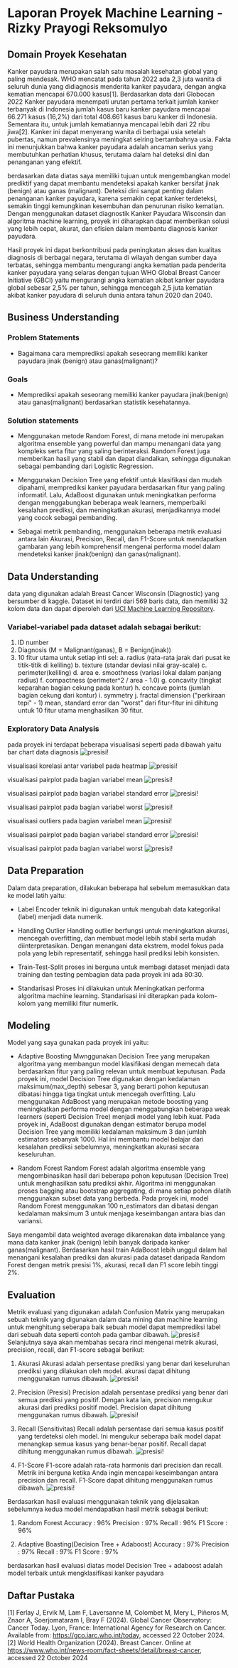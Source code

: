 # Laporan Proyek Machine Learning - Rizky Prayogi Reksomulyo

## Domain Proyek Kesehatan

Kanker payudara merupakan salah satu masalah kesehatan global yang paling mendesak. WHO mencatat pada tahun 2022 ada 2,3 juta wanita di seluruh dunia yang didiagnosis menderita kanker payudara, dengan angka kematian mencapai 670.000 kasus[1]. Berdasarkan data dari Globocan 2022 Kanker payudara menempati urutan pertama terkait jumlah kanker terbanyak di Indonesia jumlah kasus baru kanker payudara mencapai 66.271 kasus (16,2%) dari total 408.661 kasus baru kanker di Indonesia. Sementara itu, untuk jumlah kematiannya mencapai lebih dari 22 ribu jiwa[2]. Kanker ini dapat menyerang wanita di berbagai usia setelah pubertas, namun prevalensinya meningkat seiring bertambahnya usia. Fakta ini menunjukkan bahwa kanker payudara adalah ancaman serius yang membutuhkan perhatian khusus, terutama dalam hal deteksi dini dan penanganan yang efektif.

berdasarkan data diatas saya memiliki tujuan untuk mengembangkan model prediktif yang dapat membantu mendeteksi apakah kanker bersifat jinak (benign) atau ganas (malignant). Deteksi dini sangat penting dalam penanganan kanker payudara, karena semakin cepat kanker terdeteksi, semakin tinggi kemungkinan kesembuhan dan penurunan risiko kematian. Dengan menggunakan dataset diagnostik Kanker Payudara Wisconsin dan algoritma machine learning, proyek ini diharapkan dapat memberikan solusi yang lebih cepat, akurat, dan efisien dalam membantu diagnosis kanker payudara. 

Hasil proyek ini dapat berkontribusi pada peningkatan akses dan kualitas diagnosis di berbagai negara, terutama di wilayah dengan sumber daya terbatas, sehingga membantu mengurangi angka kematian pada penderita kanker payudara yang selaras dengan tujuan WHO Global Breast Cancer Initiative (GBCI) yaitu mengurangi angka kematian akibat kanker payudara global sebesar 2,5% per tahun, sehingga mencegah 2,5 juta kematian akibat kanker payudara di seluruh dunia antara tahun 2020 dan 2040.
 
## Business Understanding
### Problem Statements
- Bagaimana cara memprediksi apakah seseorang memiliki kanker payudara jinak (benign) atau ganas(malignant)?

### Goals
- Memprediksi apakah seseorang memiliki kanker payudara jinak(benign) atau ganas(malignant) berdasarkan statistik kesehatannya.

### Solution statements
- Menggunakan metode Random Forest, di mana metode ini merupakan algoritma ensemble yang powerful dan mampu menangani data yang kompleks serta fitur yang saling berinteraksi. Random Forest juga memberikan hasil yang stabil dan dapat diandalkan, sehingga digunakan sebagai pembanding dari Logistic Regression.

- Menggunakan Decision Tree yang efektif untuk klasifikasi dan mudah dipahami, memprediksi kanker payudara berdasarkan fitur yang paling informatif. Lalu, AdaBoost digunakan untuk meningkatkan performa dengan menggabungkan beberapa weak learners, memperbaiki kesalahan prediksi, dan meningkatkan akurasi, menjadikannya model yang cocok sebagai pembanding.

- Sebagai metrik pembanding, menggunakan beberapa metrik evaluasi antara lain Akurasi, Precision, Recall, dan F1-Score untuk mendapatkan gambaran yang lebih komprehensif mengenai performa model dalam mendeteksi kanker jinak(benign) dan ganas(malignant).

## Data Understanding
data yang digunakan adalah Breast Cancer Wisconsin (Diagnostic) yang bersumber di kaggle. Dataset ini terdiri dari 569 baris data, dan memiliki 32 kolom data dan dapat diperoleh dari [UCI Machine Learning Repository](https://archive.ics.uci.edu/dataset/17/breast+cancer+wisconsin+diagnostic).

### Variabel-variabel pada dataset adalah sebagai berikut:
1.  ID number
2.  Diagnosis (M = Malignant(ganas), B = Benign(jinak))
3.  10 fitur utama untuk setiap inti sel:
 a. radius (rata-rata jarak dari pusat ke titik-titik di keliling)
 b. texture (standar deviasi nilai gray-scale)
 c. perimeter(keliling)
 d. area
 e. smoothness (variasi lokal dalam panjang radius)
 f. compactness (perimeter^2 / area - 1.0)
 g. concavity (tingkat keparahan bagian cekung pada kontur)
 h. concave points (jumlah bagian cekung dari kontur)
 i. symmetry
 j. fractal dimension ("perkiraan tepi" - 1)
mean, standard error dan "worst" dari fitur-fitur ini dihitung untuk 10 fitur utama menghasilkan 30 fitur.

### Exploratory Data Analysis
pada proyek ini terdapat beberapa visualisasi seperti pada dibawah yaitu bar chart data diagnosis
![presisi!](https://github.com/NichtsElse/Machine-Learning-Terapan-Proyek-Pertama/blob/main/bar1.png)

visualisasi korelasi antar variabel pada heatmap
![presisi!](https://github.com/NichtsElse/Machine-Learning-Terapan-Proyek-Pertama/blob/main/cor.png)

visualisasi pairplot pada bagian variabel mean
![presisi!](https://github.com/NichtsElse/Machine-Learning-Terapan-Proyek-Pertama/blob/main/mean.png)

visualisasi pairplot pada bagian variabel standard error
![presisi!](https://github.com/NichtsElse/Machine-Learning-Terapan-Proyek-Pertama/blob/main/se.png)

visualisasi pairplot pada bagian variabel worst
![presisi!](https://github.com/NichtsElse/Machine-Learning-Terapan-Proyek-Pertama/blob/main/worst.png)

visualisasi outliers pada bagian variabel mean
![presisi!](https://github.com/NichtsElse/Machine-Learning-Terapan-Proyek-Pertama/blob/main/outliermean.png)

visualisasi pairplot pada bagian variabel standard error
![presisi!](https://github.com/NichtsElse/Machine-Learning-Terapan-Proyek-Pertama/blob/main/outlierse.png)

visualisasi pairplot pada bagian variabel worst
![presisi!](https://github.com/NichtsElse/Machine-Learning-Terapan-Proyek-Pertama/blob/main/outlierworst.png)

## Data Preparation
Dalam data preparation, dilakukan beberapa hal  sebelum memasukkan data ke model latih yaitu:

- Label Encoder
teknik ini digunakan untuk mengubah data kategorikal (label) menjadi data numerik.

- Handling Outlier
Handling outlier berfungsi untuk meningkatkan akurasi, mencegah overfitting, dan membuat model lebih stabil serta mudah diinterpretasikan. Dengan menangani data ekstrem, model fokus pada pola yang lebih representatif, sehingga hasil prediksi lebih konsisten. 
- Train-Test-Split
proses ini berguna untuk membagi dataset menjadi data training dan testing pembagian data pada proyek ini ada 80:30.

- Standarisasi
Proses  ini dilakukan untuk Meningkatkan performa algoritma machine learning. Standarisasi ini diterapkan pada kolom-kolom yang memiliki fitur numerik.

## Modeling
Model yang saya gunakan pada proyek ini yaitu:
- Adaptive Boosting
Mwnggunakan Decision Tree yang merupakan algoritma yang membangun model klasifikasi dengan memecah data berdasarkan fitur yang paling relevan untuk membuat keputusan. Pada proyek ini, model Decision Tree digunakan dengan kedalaman maksimum(max_depth) sebesar 3, yang berarti pohon keputusan dibatasi hingga tiga tingkat untuk mencegah overfitting. Lalu menggunakan AdaBoost yang merupakan metode boosting yang meningkatkan performa model dengan menggabungkan beberapa weak learners (seperti Decision Tree) menjadi model yang lebih kuat. Pada proyek ini, AdaBoost digunakan dengan estimator berupa model Decision Tree yang memiliki kedalaman maksimum 3 dan jumlah estimators sebanyak 1000. Hal ini membantu model belajar dari kesalahan prediksi sebelumnya, meningkatkan akurasi secara keseluruhan.

- Random Forest
Random Forest adalah algoritma ensemble yang mengombinasikan hasil dari beberapa pohon keputusan (Decision Tree) untuk menghasilkan satu prediksi akhir. Algoritma ini menggunakan proses bagging atau bootstrap aggregating, di mana setiap pohon dilatih menggunakan subset data yang berbeda. Pada proyek ini, model Random Forest menggunakan 100 n_estimators dan dibatasi dengan kedalaman maksimum 
3 untuk menjaga keseimbangan antara bias dan variansi.

Saya mengambil data weighted average dikarenakan data imbalance yang mana data kanker jinak (benign) lebih banyak daripada kanker ganas(malignant). Berdasarkan hasil train AdaBoost lebih unggul dalam hal menangani kesalahan prediksi dan akurasi pada dataset daripada Random Forest dengan metrik presisi 1%, akurasi, recall dan F1 score lebih tinggi 2%.

## Evaluation
Metrik evaluasi yang digunakan  adalah Confusion Matrix yang merupakan sebuah teknik yang digunakan dalam data mining dan machine learning untuk menghitung seberapa baik sebuah model dapat memprediksi label dari sebuah data seperti contoh pada gambar dibawah.
![presisi!](https://miro.medium.com/v2/resize:fit:750/format:webp/1*f5ZeXvhsNFZ4q91M4Lotgg.jpeg)
Selanjutnya saya akan membahas secara rinci mengenai metrik akurasi, precision, recall, dan F1-score sebagai berikut:
1. Akurasi
Akurasi adalah persentase prediksi yang benar dari keseluruhan prediksi yang dilakukan oleh model. akurasi dapat dihitung menggunakan rumus dibawah.
![presisi!](https://miro.medium.com/v2/resize:fit:1400/format:webp/1*gFW6rXbctrhWHxD8OXi4wg.png)
 
2. Precision (Presisi)
Precision adalah persentase prediksi yang benar dari semua prediksi yang positif. Dengan kata lain, precision mengukur akurasi dari prediksi positif model. Precision dapat dihitung menggunakan rumus dibawah.
![presisi!](https://miro.medium.com/v2/resize:fit:828/format:webp/1*VXnUvOEdf3IiYVCD6Wd2vg.png)

3. Recall (Sensitivitas)
Recall adalah persentase dari semua kasus positif yang terdeteksi oleh model. Ini mengukur seberapa baik model dapat menangkap semua kasus yang benar-benar positif. Recall dapat dihitung menggunakan rumus dibawah.
![presisi!](https://miro.medium.com/v2/resize:fit:828/1*OV0hfgCStTI8hy6lAY1SdA.jpeg)

4. F1-Score
F1-score adalah rata-rata harmonis dari precision dan recall. Metrik ini berguna ketika Anda ingin mencapai keseimbangan antara precision dan recall. F1-Score dapat dihitung menggunakan rumus dibawah.
![presisi!](https://miro.medium.com/v2/resize:fit:1100/1*tEck5hzpmrv7lfnjiT7DhQ.jpeg)

Berdasarkan hasil evaluasi menggunakan teknik yang dijelasakan sebelumnya kedua model mendapatkan hasil metrik sebagai berikut:
1. Random Forest
Accuracy    : 96%
Precision   : 97% 
Recall      : 96%
F1 Score    : 96%

2. Adaptive Boasting(Decision Tree + Adaboost)
Accuracy    : 97%
Precision   : 97% 
Recall      : 97%
F1 Score    : 97%

berdasarkan hasil evaluasi diatas model Decision Tree + adaboost adalah model terbaik untuk mengklasifikasi kanker payudara

## Daftar Pustaka
[1] Ferlay J, Ervik M, Lam F, Laversanne M, Colombet M, Mery L, Piñeros M, Znaor A, Soerjomataram I, Bray F (2024). Global Cancer Observatory: Cancer Today. Lyon, France: International Agency for Research on Cancer. Available from: https://gco.iarc.who.int/today, accessed 22 October 2024.
[2] World Health Organization (2024). Breast Cancer. Online at https://www.who.int/news-room/fact-sheets/detail/breast-cancer, accessed 22 October 2024
